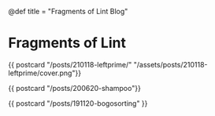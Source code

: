 @def title = "Fragments of Lint Blog"

# Fragments of Lint

{{ postcard
    "/posts/210118-leftprime/"
    "/assets/posts/210118-leftprime/cover.png"}}

{{ postcard
    "/posts/200620-shampoo"}}

{{ postcard
    "/posts/191120-bogosorting" }}

